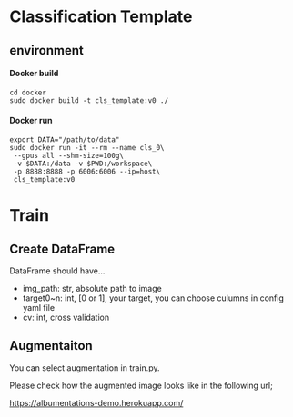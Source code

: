 # Classification Template

## environment

#### Docker build
```
cd docker
sudo docker build -t cls_template:v0 ./
```

#### Docker run
```
export DATA="/path/to/data"
sudo docker run -it --rm --name cls_0\
 --gpus all --shm-size=100g\
 -v $DATA:/data -v $PWD:/workspace\
 -p 8888:8888 -p 6006:6006 --ip=host\
 cls_template:v0
```


# Train

## Create DataFrame

DataFrame should have...

- img_path: str, absolute path to image
- target0~n: int, [0 or 1], your target, you can choose culumns in config yaml file
- cv: int, cross validation

## Augmentaiton

You can select augmentation in train.py.

Please check how the augmented image looks like in the following url;

https://albumentations-demo.herokuapp.com/

